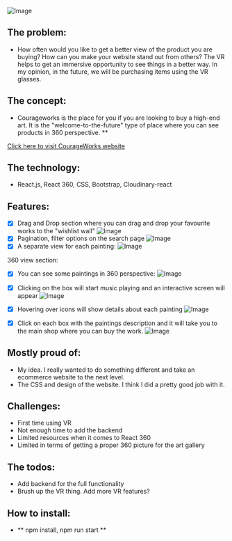![Image](https://res.cloudinary.com/deppqxba7/image/upload/v1568336930/couragework_mainpage_n4uuov.png)

## The problem:

- How often would you like to get a better view of the product you are buying? How can you make your website stand out from others? The VR helps to get an immersive opportunity to see things in a better way. In my opinion, in the future, we will be purchasing items using the VR glasses.



## The concept:

- Courageworks is the place for you if you are looking to buy a high-end art. It is the "welcome-to-the-future" type of place where you can see products in 360 perspective. **

[Click here to visit CourageWorks website](https://pkijowska.github.io/courageworks/#/about)



## The technology:

- React.js, React 360, CSS, Bootstrap, Cloudinary-react



## Features:

- [x] Drag and Drop section where you can drag and drop your favourite works to the "wishlist wall"
![Image](https://res.cloudinary.com/deppqxba7/image/upload/v1569281048/Screen_Shot_2019-09-24_at_09.23.16_ot2ti2.png)
- [x] Pagination, filter options on the search page
![Image](https://res.cloudinary.com/deppqxba7/image/upload/v1569281188/Screen_Shot_2019-09-24_at_09.26.14_i3pwk7.png)
- [x] A separate view for each painting:
![Image](https://res.cloudinary.com/deppqxba7/image/upload/v1569281285/Screen_Shot_2019-09-24_at_09.27.46_ibo1lq.png)

360 view section:
- [x] You can see some paintings in 360 perspective:
![Image](https://res.cloudinary.com/deppqxba7/image/upload/v1569281285/Screen_Shot_2019-09-24_at_09.27.46_ibo1lq.png)
- [x] Clicking on the box will start music playing and an interactive screen will appear
![Image](https://res.cloudinary.com/deppqxba7/image/upload/v1569281627/Screen_Shot_2019-09-24_at_09.32.11_r5bcon.png)
- [x] Hovering over icons will show details about each painting
![Image](https://res.cloudinary.com/deppqxba7/image/upload/v1569281628/Screen_Shot_2019-09-24_at_09.32.33_sp1qvz.png)
- [x] Click on each box with the paintings description and it will take you to the main shop where you can
buy the work.
![Image](https://res.cloudinary.com/deppqxba7/image/upload/v1569281625/Screen_Shot_2019-09-24_at_09.33.19_l5vys1.png)



## Mostly proud of:

- My idea. I really wanted to do something different and take an ecommerce website to the next level.
- The CSS and design of the website. I think I did a pretty good job with it.



## Challenges:

- First time using VR
- Not enough time to add the backend  
- Limited resources when it comes to React 360
- Limited in terms of getting a proper 360 picture for the art gallery



## The todos:

- Add backend for the full functionality
- Brush up the VR thing. Add more VR features?


## How to install:

- ** npm install, npm run start **
